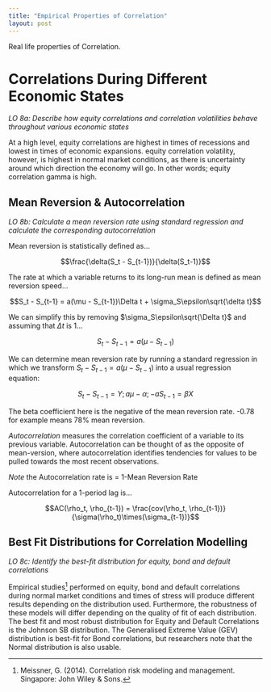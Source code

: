 ```yaml
---
title: "Empirical Properties of Correlation"
layout: post
---
```

Real life properties of Correlation.

# Correlations During Different Economic States
*LO 8a: Describe how equity correlations and correlation volatilities behave throughout various economic states*

At a high level, equity correlations are highest in times of recessions and lowest in times of economic expansions. equity correlation volatility, however, is highest in normal market conditions, as there is uncertainty around which direction the economy will go. In other words; equity correlation gamma is high.

## Mean Reversion & Autocorrelation
*LO 8b: Calculate a mean reversion rate using standard regression and calculate the corresponding autocorrelation*

Mean reversion is statistically defined as...

$$\frac{\delta(S_t - S_{t-1})}{\delta(S_t-1)}$$

The rate at which a variable returns to its long-run mean is defined as mean reversion speed...

$$S_t - S_{t-1} = a(\mu - S_{t-1})\Delta t + \sigma_S\epsilon\sqrt{\delta t}$$

We can simplify this by removing $\sigma_S\epsilon\sqrt{\Delta t}$ and assuming that $\Delta t$ is 1...

$$S_t - S_{t-1} = a(\mu - S_{t-1})$$

We can determine mean reversion rate by running a standard regression in which we transform $S_t - S_{t-1} = a(\mu - S_{t-1})$ into a usual regression equation:

$$S_t - S_{t-1} = Y; a\mu - \alpha; -aS_{t-1} = \beta X$$

The beta coefficient here is the negative of the mean reversion rate. -0.78 for example means 78% mean reversion. 

*Autocorrelation* measures the correlation coefficient of a variable to its previous variable. Autocorrelation can be thought of as the opposite of mean-version, where autocorrelation identifies tendencies for values to be pulled towards the most recent observations. 

*Note* the Autocorrelation rate is = 1-Mean Reversion Rate

Autocorrelation for a 1-period lag is...

$$AC(\rho_t, \rho_{t-1}) = \frac{cov(\rho_t, \rho_{t-1})}{\sigma(\rho_t)\times(\sigma_{t-1})}$$

## Best Fit Distributions for Correlation Modelling
*LO 8c: Identify the best-fit distribution for equity, bond and default correlations*

Empirical studies[^1] performed on equity, bond and default correlations during normal market conditions and times of stress will produce different results depending on the distribution used. Furthermore, the robustness of these models will differ depending on the quality of fit of each distribution. The best fit and most robust distribution for Equity and Default Correlations is the Johnson SB distribution. The Generalised Extreme Value (GEV) distribution is best-fit for Bond correlations, but researchers note that the Normal distribution is also usable.

[^1]: Meissner, G. (2014). Correlation risk modeling and management. Singapore: John Wiley & Sons.
